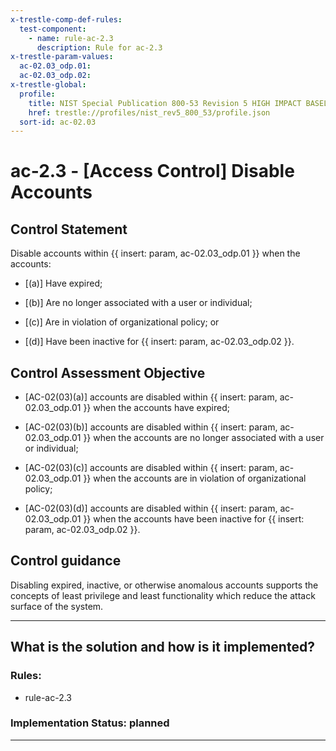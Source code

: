 ```yaml
---
x-trestle-comp-def-rules:
  test-component:
    - name: rule-ac-2.3
      description: Rule for ac-2.3
x-trestle-param-values:
  ac-02.03_odp.01:
  ac-02.03_odp.02:
x-trestle-global:
  profile:
    title: NIST Special Publication 800-53 Revision 5 HIGH IMPACT BASELINE
    href: trestle://profiles/nist_rev5_800_53/profile.json
  sort-id: ac-02.03
---
```


# ac-2.3 - \[Access Control\] Disable Accounts

## Control Statement

Disable accounts within {{ insert: param, ac-02.03_odp.01 }} when the accounts:

- \[(a)\] Have expired;

- \[(b)\] Are no longer associated with a user or individual;

- \[(c)\] Are in violation of organizational policy; or

- \[(d)\] Have been inactive for {{ insert: param, ac-02.03_odp.02 }}.

## Control Assessment Objective

- \[AC-02(03)(a)\] accounts are disabled within {{ insert: param, ac-02.03_odp.01 }} when the accounts have expired;

- \[AC-02(03)(b)\] accounts are disabled within {{ insert: param, ac-02.03_odp.01 }} when the accounts are no longer associated with a user or individual;

- \[AC-02(03)(c)\] accounts are disabled within {{ insert: param, ac-02.03_odp.01 }} when the accounts are in violation of organizational policy;

- \[AC-02(03)(d)\] accounts are disabled within {{ insert: param, ac-02.03_odp.01 }} when the accounts have been inactive for {{ insert: param, ac-02.03_odp.02 }}.

## Control guidance

Disabling expired, inactive, or otherwise anomalous accounts supports the concepts of least privilege and least functionality which reduce the attack surface of the system.

______________________________________________________________________

## What is the solution and how is it implemented?

<!-- For implementation status enter one of: implemented, partial, planned, alternative, not-applicable -->

<!-- Note that the list of rules under ### Rules: is read-only and changes will not be captured after assembly to JSON -->

<!-- Add control implementation description here for control: ac-2.3 -->

### Rules:

  - rule-ac-2.3

### Implementation Status: planned

______________________________________________________________________

